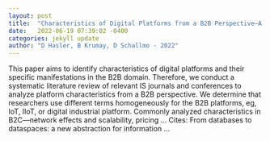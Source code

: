 ```yaml
---
layout: post
title:  "Characteristics of Digital Platforms from a B2B Perspective–A Systematic Literature Review"
date:   2022-06-19 07:39:02 -0400
categories: jekyll update
author: "D Hasler, B Krumay, D Schallmo - 2022"
---
```

This paper aims to identify characteristics of digital platforms and their specific manifestations in the B2B domain. Therefore, we conduct a systematic literature review of relevant IS journals and conferences to analyze platform characteristics from a B2B perspective. We determine that researchers use different terms homogeneously for the B2B platforms, eg, IoT, IIoT, or digital industrial platform. Commonly analyzed characteristics in B2C—network effects and scalability, pricing …
Cites: ‪From databases to dataspaces: a new abstraction for information …‬  